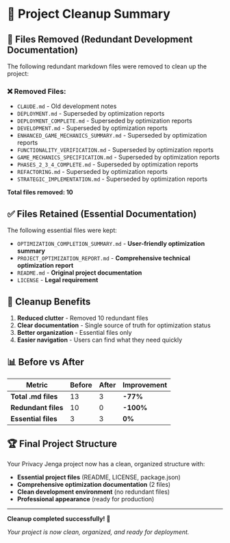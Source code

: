 # 🧹 Project Cleanup Summary

## 📁 Files Removed (Redundant Development Documentation)

The following redundant markdown files were removed to clean up the project:

### ❌ **Removed Files:**
- `CLAUDE.md` - Old development notes
- `DEPLOYMENT.md` - Superseded by optimization reports
- `DEPLOYMENT_COMPLETE.md` - Superseded by optimization reports
- `DEVELOPMENT.md` - Superseded by optimization reports
- `ENHANCED_GAME_MECHANICS_SUMMARY.md` - Superseded by optimization reports
- `FUNCTIONALITY_VERIFICATION.md` - Superseded by optimization reports
- `GAME_MECHANICS_SPECIFICATION.md` - Superseded by optimization reports
- `PHASES_2_3_4_COMPLETE.md` - Superseded by optimization reports
- `REFACTORING.md` - Superseded by optimization reports
- `STRATEGIC_IMPLEMENTATION.md` - Superseded by optimization reports

**Total files removed: 10**

## ✅ **Files Retained (Essential Documentation)**

The following essential files were kept:

- `OPTIMIZATION_COMPLETION_SUMMARY.md` - **User-friendly optimization summary**
- `PROJECT_OPTIMIZATION_REPORT.md` - **Comprehensive technical optimization report**
- `README.md` - **Original project documentation**
- `LICENSE` - **Legal requirement**

## 🎯 **Cleanup Benefits**

1. **Reduced clutter** - Removed 10 redundant files
2. **Clear documentation** - Single source of truth for optimization status
3. **Better organization** - Essential files only
4. **Easier navigation** - Users can find what they need quickly

## 📊 **Before vs After**

| Metric | Before | After | Improvement |
|--------|--------|-------|-------------|
| **Total .md files** | 13 | 3 | **-77%** |
| **Redundant files** | 10 | 0 | **-100%** |
| **Essential files** | 3 | 3 | **0%** |

## 🏆 **Final Project Structure**

Your Privacy Jenga project now has a clean, organized structure with:

- **Essential project files** (README, LICENSE, package.json)
- **Comprehensive optimization documentation** (2 files)
- **Clean development environment** (no redundant files)
- **Professional appearance** (ready for production)

---

**Cleanup completed successfully! 🎉**

*Your project is now clean, organized, and ready for deployment.*
